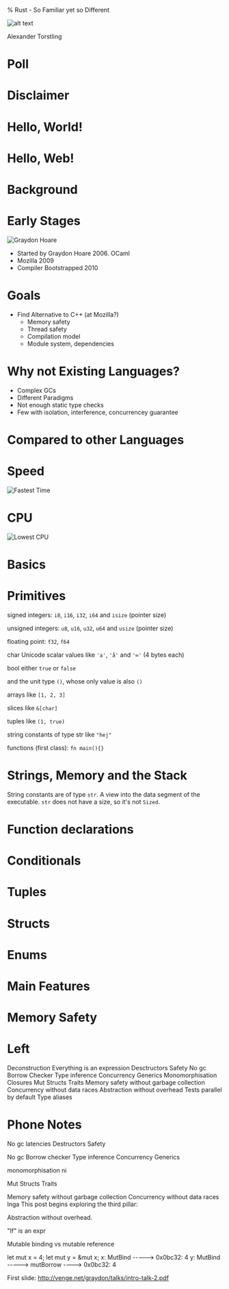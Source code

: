 % Rust - So Familiar yet so Different

![alt text](img/rust.svg)

Alexander Torstling

# Poll

# Disclaimer

# Hello, World!

<script language="rust">
fn main() {
    println!("Hello, World!");
}
</script>

# Hello, Web!

<script language="rust">
extern crate iron;
extern crate router;
extern crate rustc_serialize;
use iron::prelude::*;
use iron::{status, Listening};
use router::Router;
use rustc_serialize::json;

fn server(port: &str) -> Listening {
    let mut router = Router::new();
    router.get("/yo/:phrase", get_yo, "get_yo");
    router.put("/yo",
               |_: &mut Request| Ok(Response::with((status::ImATeapot, "no"))),
               "put_yo");
    Iron::new(router).http(format!("localhost:{}", port)).unwrap()
}

#[derive(RustcEncodable)]
struct Answer {
    msg: String,
}

fn get_yo(req: &mut Request) -> IronResult<Response> {
    let phrase = req.extensions.get::<Router>().unwrap().find("phrase").unwrap();
    let ans = Answer { msg: format!("yo {}!", phrase).to_string() };
    let payload = json::encode(&ans).unwrap();
    Ok(Response::with((status::Ok, payload)))
}

fn main() {
    let _server = server("9999");
    println!("listening on port 9999");
    std::thread::park();
    panic!("spurious wakeup");
}
</script>

# Background

# Early Stages

![Graydon Hoare](img/graydon.jpg "Graydon Hoare")

* Started by Graydon Hoare 2006. OCaml
* Mozilla 2009
* Compiler Bootstrapped 2010

# Goals

* Find Alternative to C++ (at Mozilla?)
  * Memory safety
  * Thread safety
  * Compilation model
  * Module system, dependencies

# Why not Existing Languages?

* Complex GCs
* Different Paradigms
* Not enough static type checks
* Few with isolation, interference, concurrencey guarantee

# Compared to other Languages

# Speed

![](img/debian-fastest-time.svg "Fastest Time")

# CPU

![](img/debian-lowest-cpu.svg "Lowest CPU")

# Basics

# Primitives

signed integers: `i8`, `i16`, `i32`, `i64` and `isize` (pointer size)

unsigned integers: `u8`, `u16`, `u32`, `u64` and `usize` (pointer size)

floating point: `f32`, `f64`

char Unicode scalar values like `'a'`, `'å'` and `'∞'` (4 bytes each)

bool either `true` or `false`

and the unit type `()`, whose only value is also `()`

arrays like `[1, 2, 3]`

slices like `&[char]`

tuples like `(1, true)`

string constants of type str like `"hej"`

functions (first class): `fn main(){}`

# Strings, Memory and the Stack

String constants are of type `str`.
A view into the data segment of the executable.
`str` does not have a size, so it's not `Sized`.

<script language="rust">

Instead



# Variable bindings

<script language="rust">
fn main() {
  let a: u32 = 4711;  
  println!("1: {}",a);

  let (b, c) = (42, 1337i32);
  println!("2: {}-{}", b, c);

  let c: u32;
  // c = 15; // FIXME
  println!("3: {}", c);
}
</script>

# Function declarations

<script language="rust">
fn square(a: u32) -> u32 {
  a * a; // FIXME
}
fn main() {  
  println!("{}", square(10));
}
</script>

# Conditionals

<script language="rust">
fn main() {
  if 0 < 1 {
    println!("hej");
  }

  println!("{}", bigger(3, 2));

  let x = if 1 > 0 { 4 } else { 5 };
  println!("{}", x);  
}

fn bigger(a: u32, b: u32) -> String {
  if a > b {
    "yes".to_string()
  } else {
    "no".to_string()
  }
}
</script>

# Tuples

<script language="rust">
fn main() {
  let a = ("hej", "hå");
  println!("{}{}", a.0, a.1);

  fn test(a: u32) -> (u32, u32) {
    (a+1, a+2)
  }
  let b = test(4);
  println!("{:?}", b)
}
</script>

# Structs

<script language="rust">

</script>

# Enums

<script language="rust">
enum Animal {
  Horse(tail_length_mm: u32),
  Duck(quackiness_dba: f64, diving: bool)

}
</script>

# Main Features

# Memory Safety

<script language="rust">
fn main() {
  let mut a: u32 = 1;
  let b: &mut u32 = &mut a;
  println!("{}", a);
}
</script>

# Left

Deconstruction
Everything is an expression
Desctructors
Safety
No gc
Borrow Checker
Type inference
Concurrency
Generics
Monomorphisation
Closures
Mut
Structs
Traits
Memory safety without garbage collection
Concurrency without data races
Abstraction without overhead
Tests parallel by default
Type aliases

# Phone Notes

No gc latencies
Destructors
Safety

No gc
Borrow checker
Type inference
Concurrency
Generics

monomorphisation ni


Mut
Structs
Traits

Memory safety without garbage collection
Concurrency without data races
Inga
This post begins exploring the third pillar:

Abstraction without overhead.

"If" is an expr


Mutable binding vs mutable reference

let mut x = 4;
let mut y = &mut x;
x: MutBind -----> 0x0bc32: 4
y: MutBind -----> mutBorrow ----> 0x0bc32: 4

First slide: http://venge.net/graydon/talks/intro-talk-2.pdf
